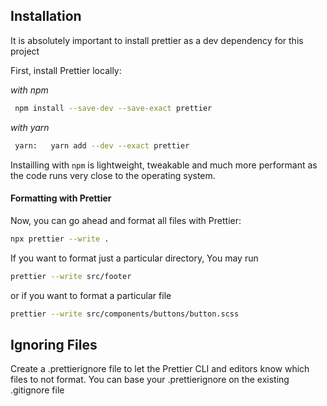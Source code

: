 ## Installation


It is absolutely important to install prettier as a dev dependency for this project

First, install Prettier locally:

*with npm*
```bash
 npm install --save-dev --save-exact prettier
```

*with yarn*
```bash
 yarn:   yarn add --dev --exact prettier
```


Instailling with `npm` is lightweight, tweakable and much more performant as the code runs very close to the operating system. 

#### Formatting with Prettier

Now, you can go ahead and format all files with Prettier:

```bash
npx prettier --write .
```

If you want to format just a particular directory,  You may run 

```bash
prettier --write src/footer 
```
or if you want to format a particular file

```bash
prettier --write src/components/buttons/button.scss
```


## Ignoring Files

Create a .prettierignore file to let the Prettier CLI and editors know which files to not format. 
You can base your .prettierignore on the existing .gitignore file

